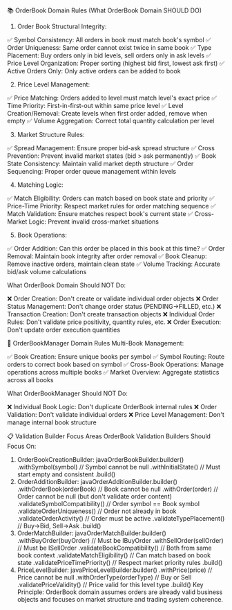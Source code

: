 📚 OrderBook Domain Rules (What OrderBook Domain SHOULD DO)
1. Order Book Structural Integrity:

✅ Symbol Consistency: All orders in book must match book's symbol
✅ Order Uniqueness: Same order cannot exist twice in same book
✅ Type Placement: Buy orders only in bid levels, sell orders only in ask levels
✅ Price Level Organization: Proper sorting (highest bid first, lowest ask first)
✅ Active Orders Only: Only active orders can be added to book

2. Price Level Management:

✅ Price Matching: Orders added to level must match level's exact price
✅ Time Priority: First-in-first-out within same price level
✅ Level Creation/Removal: Create levels when first order added, remove when empty
✅ Volume Aggregation: Correct total quantity calculation per level

3. Market Structure Rules:

✅ Spread Management: Ensure proper bid-ask spread structure
✅ Cross Prevention: Prevent invalid market states (bid > ask permanently)
✅ Book State Consistency: Maintain valid market depth structure
✅ Order Sequencing: Proper order queue management within levels

4. Matching Logic:

✅ Match Eligibility: Orders can match based on book state and priority
✅ Price-Time Priority: Respect market rules for order matching sequence
✅ Match Validation: Ensure matches respect book's current state
✅ Cross-Market Logic: Prevent invalid cross-market situations

5. Book Operations:

✅ Order Addition: Can this order be placed in this book at this time?
✅ Order Removal: Maintain book integrity after order removal
✅ Book Cleanup: Remove inactive orders, maintain clean state
✅ Volume Tracking: Accurate bid/ask volume calculations

What OrderBook Domain Should NOT Do:

❌ Order Creation: Don't create or validate individual order objects
❌ Order Status Management: Don't change order status (PENDING→FILLED, etc.)
❌ Transaction Creation: Don't create transaction objects
❌ Individual Order Rules: Don't validate price positivity, quantity rules, etc.
❌ Order Execution: Don't update order execution quantities


🔄 OrderBookManager Domain Rules
Multi-Book Management:

✅ Book Creation: Ensure unique books per symbol
✅ Symbol Routing: Route orders to correct book based on symbol
✅ Cross-Book Operations: Manage operations across multiple books
✅ Market Overview: Aggregate statistics across all books

What OrderBookManager Should NOT Do:

❌ Individual Book Logic: Don't duplicate OrderBook internal rules
❌ Order Validation: Don't validate individual orders
❌ Price Level Management: Don't manage internal book structure


📋 Validation Builder Focus Areas
OrderBook Validation Builders Should Focus On:
1. OrderBookCreationBuilder:
   javaOrderBookBuilder.builder()
   .withSymbol(symbol)                    // Symbol cannot be null
   .withInitialState()                    // Must start empty and consistent
   .build()
2. OrderAdditionBuilder:
   javaOrderAdditionBuilder.builder()
   .withOrderBook(orderBook)              // Book cannot be null
   .withOrder(order)                      // Order cannot be null (but don't validate order content)
   .validateSymbolCompatibility()         // Order symbol == Book symbol
   .validateOrderUniqueness()             // Order not already in book
   .validateOrderActivity()               // Order must be active
   .validateTypePlacement()               // Buy→Bid, Sell→Ask
   .build()
3. OrderMatchBuilder:
   javaOrderMatchBuilder.builder()
   .withBuyOrder(buyOrder)                // Must be IBuyOrder
   .withSellOrder(sellOrder)              // Must be ISellOrder
   .validateBookCompatibility()           // Both from same book context
   .validateMatchEligibility()            // Can match based on book state
   .validatePriceTimePriority()           // Respect market priority rules
   .build()
4. PriceLevelBuilder:
   javaPriceLevelBuilder.builder()
   .withPrice(price)                      // Price cannot be null
   .withOrderType(orderType)              // Buy or Sell
   .validatePriceValidity()               // Price valid for this level type
   .build()
   Key Principle:
   OrderBook domain assumes orders are already valid business objects and focuses on market structure and trading system coherence.